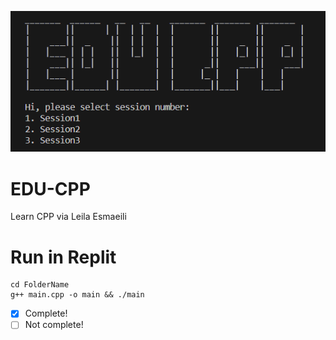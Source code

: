 ![image](https://raw.githubusercontent.com/ahspace7/EDU-CPP/main/object-storage/pic.PNG)

# EDU-CPP
Learn CPP via Leila Esmaeili
# Run in Replit
```run
cd FolderName
g++ main.cpp -o main && ./main
```
- [x] Complete!
- [ ] Not complete!
